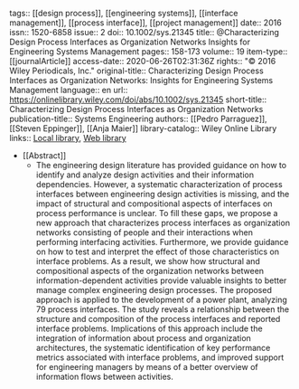 tags:: [[design process]], [[engineering systems]], [[interface management]], [[process interface]], [[project management]]
date:: 2016
issn:: 1520-6858
issue:: 2
doi:: 10.1002/sys.21345
title:: @Characterizing Design Process Interfaces as Organization Networks Insights for Engineering Systems Management
pages:: 158-173
volume:: 19
item-type:: [[journalArticle]]
access-date:: 2020-06-26T02:31:36Z
rights:: "© 2016 Wiley Periodicals, Inc."
original-title:: Characterizing Design Process Interfaces as Organization Networks: Insights for Engineering Systems Management
language:: en
url:: https://onlinelibrary.wiley.com/doi/abs/10.1002/sys.21345
short-title:: Characterizing Design Process Interfaces as Organization Networks
publication-title:: Systems Engineering
authors:: [[Pedro Parraguez]], [[Steven Eppinger]], [[Anja Maier]]
library-catalog:: Wiley Online Library
links:: [Local library](zotero://select/library/items/TA7HGZ4C), [Web library](https://www.zotero.org/users/6520516/items/TA7HGZ4C)

- [[Abstract]]
	- The engineering design literature has provided guidance on how to identify and analyze design activities and their information dependencies. However, a systematic characterization of process interfaces between engineering design activities is missing, and the impact of structural and compositional aspects of interfaces on process performance is unclear. To fill these gaps, we propose a new approach that characterizes process interfaces as organization networks consisting of people and their interactions when performing interfacing activities. Furthermore, we provide guidance on how to test and interpret the effect of those characteristics on interface problems. As a result, we show how structural and compositional aspects of the organization networks between information-dependent activities provide valuable insights to better manage complex engineering design processes. The proposed approach is applied to the development of a power plant, analyzing 79 process interfaces. The study reveals a relationship between the structure and composition of the process interfaces and reported interface problems. Implications of this approach include the integration of information about process and organization architectures, the systematic identification of key performance metrics associated with interface problems, and improved support for engineering managers by means of a better overview of information flows between activities.